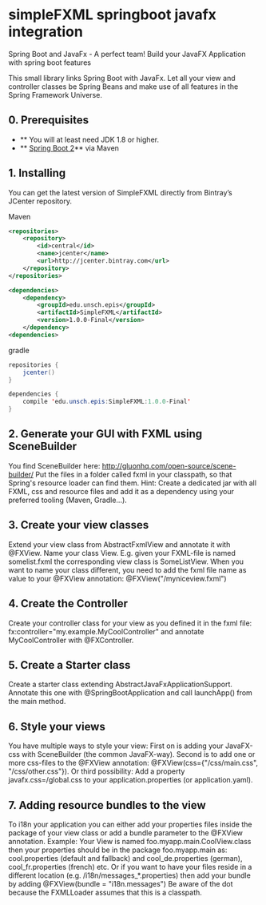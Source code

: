 
# simpleFXML springboot javafx integration

Spring Boot and JavaFx - A perfect team!
Build your JavaFX Application with spring boot features


This small library links Spring Boot with JavaFx. 
Let all your view and controller classes be Spring Beans and make use of all features in the Spring Framework Universe. 

## 0. Prerequisites 
- ** You will at least need JDK 1.8 or higher.
- ** [Spring Boot 2](https://spring.io/projects/spring-boot)** via Maven
## 1. Installing
You can get the latest version of SimpleFXML directly from Bintray’s JCenter repository. 

Maven
```xml
<repositories>
    <repository>
        <id>central</id>
        <name>jcenter</name>
        <url>http://jcenter.bintray.com</url>
    </repository>
</repositories>

<dependencies>
    <dependency>
        <groupId>edu.unsch.epis</groupId>
        <artifactId>SimpleFXML</artifactId>
        <version>1.0.0-Final</version>	
    </dependency>
<dependencies>
```
gradle
```java
repositories {
    jcenter()
}

dependencies {
    compile 'edu.unsch.epis:SimpleFXML:1.0.0-Final'
}
```

## 2. Generate your GUI with FXML using SceneBuilder
You find SceneBuilder here: http://gluonhq.com/open-source/scene-builder/
Put the files in a folder called fxml in your classpath, so that Spring's resource loader can find them. Hint: Create a dedicated jar with all FXML, css and resource files and add it as a dependency using your preferred tooling (Maven, Gradle...).

## 3. Create your view classes
Extend your view class from AbstractFxmlView and annotate it with @FXView. Name your class <FXMLFile>View.
E.g. given your FXML-file is named somelist.fxml the corresponding view class is SomeListView. When you want to name your class different, you need to add the fxml file name as value to your @FXView annotation:
@FXView("/myniceview.fxml")

## 4. Create the Controller
Create your controller class for your view as you defined it in the fxml file:
fx:controller="my.example.MyCoolController" and annotate MyCoolController with @FXController.

## 5. Create a Starter class
Create a starter class extending AbstractJavaFxApplicationSupport. Annotate this one with @SpringBootApplication and call launchApp() from the main method. 

## 6. Style your views
You have multiple ways to style your view:
First on is adding your JavaFX-css with SceneBuilder (the common JavaFX-way). Second is to add one or more css-files to the @FXView annotation: @FXView(css={"/css/main.css", "/css/other.css"}). Or third possibility: Add a property javafx.css=/global.css to your application.properties (or application.yaml).

## 7. Adding resource bundles to the view
To i18n your application you can either add your properties files inside the package of your view class or add a bundle parameter to the @FXView annotation. Example: Your View is named foo.myapp.main.CoolView.class then your properties should be in the package foo.myapp.main as: cool.properties (default and fallback) and cool_de.properties (german), cool_fr.properties (french) etc.
Or if you want to have your files reside in a different location (e.g. /i18n/messages_*.properties) then add your bundle by adding 
@FXView(bundle = "i18n.messages") Be aware of the dot because the FXMLLoader assumes that this is a classpath.





